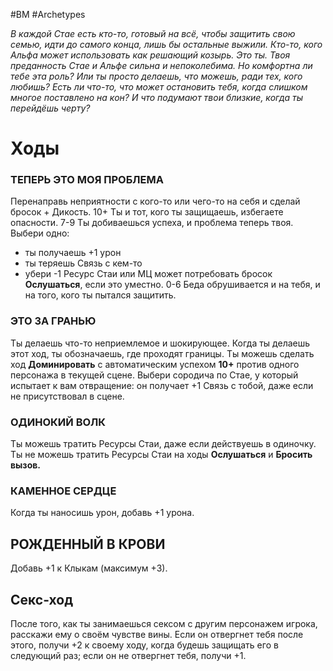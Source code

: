 #BM  #Archetypes

*В каждой Стае есть кто-то, готовый на всё,  чтобы защитить свою семью, идти до самого  конца, лишь бы остальные выжили. Кто-то, кого  Альфа может использовать как решающий козырь.  Это ты. Твоя преданность Стае и Альфе сильна и  непоколебима. Но комфортна ли тебе эта роль?  Или ты просто делаешь, что можешь, ради тех,  кого любишь? Есть ли что-то, что может  остановить тебя, когда слишком многое  поставлено на кон? И что подумают твои близкие,  когда ты перейдёшь черту?*

# Ходы
### ТЕПЕРЬ ЭТО МОЯ ПРОБЛЕМА  
Перенаправь неприятности с кого-то или чего-то на себя и сделай бросок  + Дикость.  10+ Ты и тот, кого ты защищаешь, избегаете опасности.  7-9 Ты добиваешься успеха, и проблема теперь твоя. Выбери одно:  
- ты получаешь +1 урон  
- ты теряешь Связь с кем-то  
- убери -1 Ресурс Стаи  или МЦ может потребовать бросок **Ослушаться**, если это уместно.  0-6 Беда обрушивается и на тебя, и на того, кого ты пытался защитить.  

### ЭТО ЗА ГРАНЬЮ  
Ты делаешь что-то неприемлемое и шокирующее. Когда ты делаешь этот  ход, ты обозначаешь, где проходят границы. Ты можешь сделать ход  **Доминировать** с автоматическим успехом **10+** против одного персонажа в  текущей сцене. Выбери сородича по Стае, у который испытает к вам  отвращение: он получает +1 Связь с тобой, даже если не присутствовал в  сцене.  

### ОДИНОКИЙ ВОЛК  
Ты можешь тратить Ресурсы Стаи, даже если действуешь в одиночку. Ты не  можешь тратить Ресурсы Стаи на ходы **Ослушаться** и **Бросить вызов.**  

### КАМЕННОЕ СЕРДЦЕ  
Когда ты наносишь урон, добавь +1 урона.  

## РОЖДЕННЫЙ В КРОВИ  
Добавь +1 к Клыкам (максимум +3).



## Секс-ход
После того, как ты занимаешься сексом с другим персонажем игрока,  расскажи ему о своём чувстве вины. Если он отвергнет тебя после этого,  получи +2 к своему ходу, когда будешь защищать его в следующий раз;  если он не отвергнет тебя, получи +1.